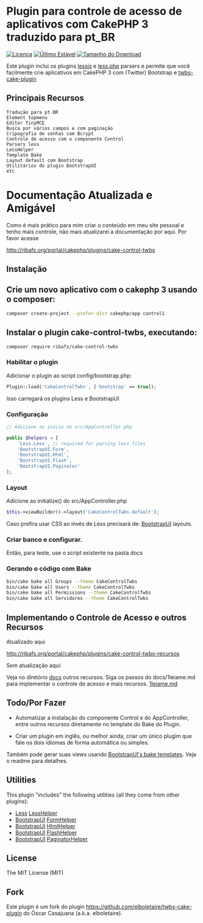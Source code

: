 Plugin para controle de acesso de aplicativos com CakePHP 3 traduzido para pt_BR
================================================================================

[![Licença](https://img.shields.io/packagist/l/doctrine/orm.svg?maxAge=2592000)](https://github.com/ribafs/cake-control-twbs/blob/master/LICENSE)
[![Último Estável](https://img.shields.io/packagist/v/elboletaire/twbs-cake-plugin.svg?style=flat-square)](https://github.com/ribafs/cake-control-twbs/releases)
[![Tamanho do Download](https://img.shields.io/crates/d/rustc-serialize.svg?maxAge=2592000)](https://packagist.org/packages/ribafs/cake-control-twbs)

Este plugin inclui os plugins
[lessjs](http://lesscss.org/#client-side-usage-browser-options) e
[less.php](https://github.com/oyejorge/less.php#lessphp) parsers e permite que você facilmente crie aplicativos em CakePHP 3 com (Twitter) Bootstrap e
[twbs-cake-plugin](https://github.com/elboletaire/twbs-cake-plugin)

## Principais Recursos

    Tradução para pt-BR
    Element topmenu
    Editor TinyMCE
    Busca por vários campos e com paginação
    Cripografia de senhas com Bcrypt
    Controle de acesso com o componente Control
    Parsers less
    LessHelper
    Template Bake
    Layout default com Bootstrap
    Utilitários do plugin BootstrapUI
    etc


# Documentação Atualizada e Amigável
Como é mais prático para mim criar o conteúdo em meu site pessoal e tenho mais controle, não mais atualizarei a documentação por aqui. Por favor acesse

http://ribafs.org/portal/cakephp/plugins/cake-control-twbs

Instalação
------------

## Crie um novo aplicativo com o cakephp 3 usando o composer:

```bash
composer create-project --prefer-dist cakephp/app control1
```
## Instalar o plugin cake-control-twbs, executando:

```bash
composer require ribafs/cake-control-twbs
```
### Habilitar o plugin

Adicionar o plugin ao script config/bootstrap.php:

```php
Plugin::load('CakeControlTwbs', ['bootstrap' => true]);
```
Isso carregará os plugins Less e BootstrapUI

### Configuração

```php
// Adicione ao início do src/AppController.php

public $helpers = [
    'Less.Less', // required for parsing less files
    'BootstrapUI.Form',
    'BootstrapUI.Html',
    'BootstrapUI.Flash',
    'BootstrapUI.Paginator'
];
```

### Layout

Adicione ao initialize() do src/AppController.php

```php
$this->viewBuilder()->layout('CakeControlTwbs.default');
```
Caso prefira usar CSS ao invés de Less precisará de:
[BootstrapUI](https://github.com/FriendsOfCake/bootstrap-ui/tree/master/src/Template/Layout) layouts.

### Criar banco e configurar.
Então, para teste, use o script existente na pasta docs

### Gerando o código com Bake

```bash
bin/cake bake all Groups --theme CakeControlTwbs
bin/cake bake all Users --theme CakeControlTwbs
bin/cake bake all Permissions --theme CakeControlTwbs
bin/cake bake all Servidores --theme CakeControlTwbs
```

## Implementando o Controle de Acesso e outros Recursos

Atualizado aqui

http://ribafs.org/portal/cakephp/plugins/cake-control-twbs-recursos

Sem atualização aqui:

Veja no diretório [docs](https://github.com/ribafs/cake-control-twbs/tree/master/docs) outros recursos.
Siga os passos do docs/1leiame.md para implementar o controle de acesso e mais recursos.
[1leiame.md](https://github.com/ribafs/cake-control-twbs/blob/master/docs/1leiame.md)

## Todo/Por Fazer

- Automatizar a instalação do componente Control e do AppController, entre outros recursos diretamente no template do Bake do Plugin.

- Criar um plugin em inglês, ou melhor ainda, criar um único plugim que fale os dois idiomas de forma automática ou simples.

Também pode gerar suas views usando
[BootstrapUI's bake templates](https://github.com/FriendsOfCake/bootstrap-ui/tree/master/src/Template/Bake).
Veja o readme para detalhes.

Utilities
---------

This plugin "includes" the following utilities (all they come from other plugins):

- [Less](https://github.com/elboletaire/less-cake-plugin) [LessHelper](https://github.com/elboletaire/less-cake-plugin#usage)
- [BootstrapUI](https://github.com/FriendsOfCake/bootstrap-ui) [FormHelper](https://github.com/FriendsOfCake/bootstrap-ui#basic-form)
- [BootstrapUI](https://github.com/FriendsOfCake/bootstrap-ui) [HtmlHelper](https://github.com/FriendsOfCake/bootstrap-ui/blob/master/src/View/Helper/HtmlHelper.php)
- [BootstrapUI](https://github.com/FriendsOfCake/bootstrap-ui) [FlashHelper](https://github.com/FriendsOfCake/bootstrap-ui/blob/master/src/View/Helper/FlashHelper.php)
- [BootstrapUI](https://github.com/FriendsOfCake/bootstrap-ui) [PaginatorHelper](https://github.com/FriendsOfCake/bootstrap-ui/blob/master/src/View/Helper/PaginatorHelper.php)

License
-------

The MIT License (MIT)

Fork
----

Este plugin é um fork do plugin https://github.com/elboletaire/twbs-cake-plugin
do Òscar Casajuana (a.k.a. elboletaire).

